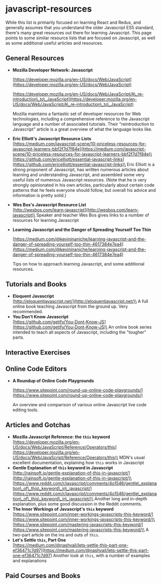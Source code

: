 # javascript-resources

While this list is primarily focused on learning React and Redux, and generally assumes that you understand the older Javascript ES5 standard, there's many great resources out there for learning Javascript. This page points to some similar resource lists that are focused on Javascript, as well as some additional useful articles and resources.

## General Resources

*   **Mozilla Developer Network: Javascript** &#x20;

    [https://developer.mozilla.org/en-US/docs/Web/JavaScript](https://developer.mozilla.org/en-US/docs/Web/JavaScript) &#x20;

    [https://developer.mozilla.org/en-US/docs/Web/JavaScript/A\_re-introduction\_to\_JavaScript](https://developer.mozilla.org/en-US/docs/Web/JavaScript/A\_re-introduction\_to\_JavaScript) &#x20;

    Mozilla maintains a fantastic set of developer resources for Web technologies, including a comprehensive reference to the Javascript language and a number of associated tutorials.  Their "reintroduction to Javascript" article is a great overview of what the language looks like.
* **Eric Elliott's Javascript Resource Lists**\
  [https://medium.com/javascript-scene/10-priceless-resources-for-javascript-learners-bbf2f7d7f84e](https://medium.com/javascript-scene/10-priceless-resources-for-javascript-learners-bbf2f7d7f84e)\
  [https://github.com/ericelliott/essential-javascript-links](https://github.com/ericelliott/essential-javascript-links)\
  Eric Elliott is a strong proponent of Javascript, has written numerous articles about learning and understanding Javascript, and assembled some very useful lists of numerous Javascript resources. (Note that he is very strongly opinionated in his own articles, particularly about certain code patterns that he feels everyone should follow, but overall his advice and information is pretty solid.)
* **Wes Bos's Javascript Resource List**\
  [http://wesbos.com/learn-javascript](http://wesbos.com/learn-javascript)\
  Speaker and teacher Wes Bos gives links to a number of resources for learning Javascript
*   **Learning Javascript and the Danger of Spreading Yourself Too Thin** &#x20;

    [https://medium.com/@kevininaniche/learning-javascript-and-the-danger-of-spreading-yourself-too-thin-4617384e7ea4](https://medium.com/@kevininaniche/learning-javascript-and-the-danger-of-spreading-yourself-too-thin-4617384e7ea4) &#x20;

    Tips on how to approach learning Javascript, and some additional resources.

## Tutorials and Books

* **Eloquent Javascript**\
  [http://eloquentjavascript.net/](http://eloquentjavascript.net/)\
  A full online book teaching Javascript from the ground up. Very recommended.
* **You Don't Know Javascript**\
  [https://github.com/getify/You-Dont-Know-JS](https://github.com/getify/You-Dont-Know-JS)\
  An online book series intended to teach all aspects of Javascript, including the "tougher" parts.

## Interactive Exercises

## Online Code Editors

*   **A Roundup of Online Code Playgrounds** &#x20;

    [https://www.sitepoint.com/round-up-online-code-playgrounds/](https://www.sitepoint.com/round-up-online-code-playgrounds/) &#x20;

    An overview and comparison of various online Javascript live code editing tools.

## Articles and Gotchas

* **Mozilla Javascript Reference: the `this` keyword**\
  [https://developer.mozilla.org/en-US/docs/Web/JavaScript/Reference/Operators/this](https://developer.mozilla.org/en-US/docs/Web/JavaScript/Reference/Operators/this)\
  MDN's usual excellent documentation, explaining how `this` works in Javascript
* **Gentle Explanation of `this` keyword in Javascript**\
  [http://rainsoft.io/gentle-explanation-of-this-in-javascript/](http://rainsoft.io/gentle-explanation-of-this-in-javascript/)\
  [https://www.reddit.com/r/javascript/comments/4o1546/gentle\_explanation\_of\_this\_keyword\_in\_javascript/](https://www.reddit.com/r/javascript/comments/4o1546/gentle\_explanation\_of\_this\_keyword\_in\_javascript/)\
  Another long and in-depth explanation, plus some good discussion in the Reddit comments.
* **The Inner Workings of Javascript's `this` keyword**\
  [https://www.sitepoint.com/inner-workings-javascripts-this-keyword/](https://www.sitepoint.com/inner-workings-javascripts-this-keyword/)\
  [https://www.sitepoint.com/mastering-javascripts-this-keyword/](https://www.sitepoint.com/mastering-javascripts-this-keyword/)\
  A two-part article on the ins and outs of `this`.
* **Let's Settle `this`, Part One**\
  [https://medium.com/@nashvail/lets-settle-this-part-one-ef36471c7d97](https://medium.com/@nashvail/lets-settle-this-part-one-ef36471c7d97) Another look at `this`, with a number of examples and explanations

## Paid Courses and Books
